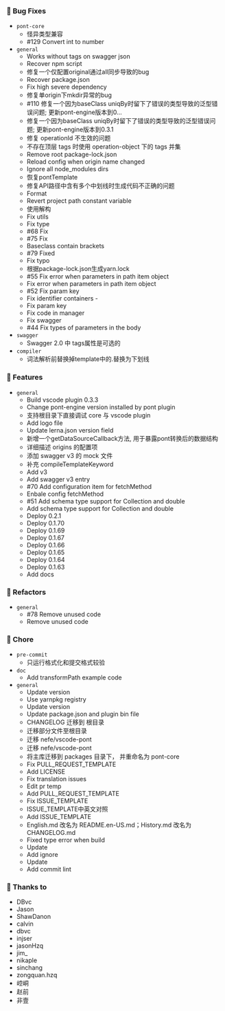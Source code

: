 ### 🐛 Bug Fixes

- `pont-core`
  - 怪异类型兼容
  - #129 Convert int to number
- `general`
  - Works without tags on swagger json
  - Recover npm script
  - 修复一个仅配置original通过all同步导致的bug
  - Recover package.json
  - Fix high severe dependency
  - 修复单origin下mkdir异常的bug
  - #110 修复一个因为baseClass uniqBy时留下了错误的类型导致的泛型错误问题; 更新pont-engine版本到0…
  - 修复一个因为baseClass uniqBy时留下了错误的类型导致的泛型错误问题; 更新pont-engine版本到0.3.1
  - 修复 operationId 不生效的问题
  - 不存在顶层 tags 时使用 operation-object 下的 tags 并集
  - Remove root package-lock.json
  - Reload config when origin name changed
  - Ignore all node_modules dirs
  - 恢复pontTemplate
  - 修复API路径中含有多个中划线时生成代码不正确的问题
  - Format
  - Revert project path constant variable
  - 使用解构
  - Fix utils
  - Fix type
  - #68 Fix
  - #75 Fix
  - Baseclass contain brackets
  - #79 Fixed
  - Fix typo
  - 根据package-lock.json生成yarn.lock
  - #55 Fix error when parameters in path item object
  - Fix error when parameters in path item object
  - #52 Fix param key
  - Fix identifier containers -
  - Fix param key
  - Fix code in manager
  - Fix swagger
  - #44 Fix types of parameters in the body
- `swagger`
  - Swagger 2.0 中 tags属性是可选的
- `compiler`
  - 词法解析前替换掉template中的.替换为下划线


### 🚀 Features

- `general`
  - Build vscode plugin 0.3.3
  - Change pont-engine version installed by pont plugin
  - 支持根目录下直接调试 core 与 vscode plugin
  - Add logo file
  - Update lerna.json version field
  - 新增一个getDataSourceCallback方法, 用于暴露pont转换后的数据结构
  - 详细描述 origins 的配置项
  - 添加 swagger v3 的 mock 文件
  - 补充 compileTemplateKeyword
  - Add v3
  - Add swagger v3 entry
  - #70 Add configuration item for fetchMethod
  - Enbale config fetchMethod
  - #51 Add schema type support for Collection and double
  - Add schema type support for Collection and double
  - Deploy 0.2.1
  - Deploy 0.1.70
  - Deploy 0.1.69
  - Deploy 0.1.67
  - Deploy 0.1.66
  - Deploy 0.1.65
  - Deploy 0.1.64
  - Deploy 0.1.63
  - Add docs


### 💅 Refactors

- `general`
  - #78 Remove unused code
  - Remove unused code


### 🏡 Chore

- `pre-commit`
  - 只运行格式化和提交格式较验
- `doc`
  - Add transformPath example code
- `general`
  - Update version
  - Use yarnpkg registry
  - Update version
  - Update package.json and plugin bin file
  - CHANGELOG  迁移到 根目录
  - 迁移部分文件至根目录
  - 迁移 nefe/vscode-pont
  - 迁移 nefe/vscode-pont
  - 将主库迁移到 packages 目录下， 并重命名为 pont-core
  - Fix PULL_REQUEST_TEMPLATE
  - Add LICENSE
  - Fix translation issues
  - Edit pr temp
  - Add PULL_REQUEST_TEMPLATE
  - Fix ISSUE_TEMPLATE
  - ISSUE_TEMPLATE中英文对照
  - Add ISSUE_TEMPLATE
  - English.md 改名为 README.en-US.md；History.md 改名为 CHANGELOG.md
  - Fixed type error when build
  - Update
  - Add ignore
  - Update
  - Add commit lint


### 💖 Thanks to

- DBvc
- Jason
- ShawDanon
- calvin
- dbvc
- injser
- jasonHzq
- jim_
- nikaple
- sinchang
- zongquan.hzq
- 崆峒
- 赵前
- 非壹